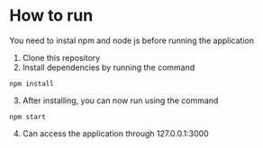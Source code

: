 # How to run
You need to instal npm and node js before running the application
1. Clone this repository
2. Install dependencies by running the command
```
npm install
```
3. After installing, you can now run using the command
```
npm start
```
4. Can access the application through 127.0.0.1:3000
